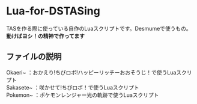 # Lua-for-DSTASing
TASを作る際に使っている自作のLuaスクリプトです。Desmumeで使うもの。 **動けばヨシ！の精神で作ってます**
## ファイルの説明
Okaeri~  ：おかえり!ちびロボ!ハッピーリッチーおおそうじ！で使うLuaスクリプト  
Sakasete~ ：咲かせて!ちびロボ！で使うLuaスクリプト  
Pokemon~ ：ポケモンレンジャー光の軌跡で使うLuaスクリプト  
